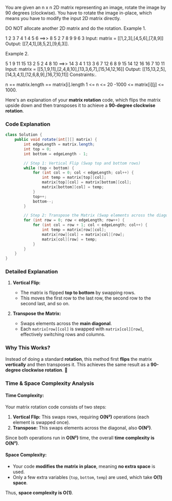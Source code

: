 You are given an n x n 2D matrix representing an image, rotate the image by 90 degrees (clockwise).
You have to rotate the image in-place, which means you have to modify the input 2D matrix directly.

DO NOT allocate another 2D matrix and do the rotation.
Example 1.

1 2 3        7 4 1
4 5 6  ==>>  8 5 2
7 8 9        9 6 3
Input: matrix = [[1,2,3],[4,5,6],[7,8,9]]
Output: [[7,4,1],[8,5,2],[9,6,3]].

Example 2.

5 1 9 11               15 13 2 5
2 4 8 10        ==>>   14 3 4 1
13 3 6 7               12 6 8 9
15 14 12 16            16 7 10 11
Input: matrix = [[5,1,9,11],[2,4,8,10],[13,3,6,7],[15,14,12,16]]
Output: [[15,13,2,5],[14,3,4,1],[12,6,8,9],[16,7,10,11]]
Constraints:.

n == matrix.length == matrix[i].length
1 <= n <= 20
-1000 <= matrix[i][j] <= 1000.


Here's an explanation of your **matrix rotation** code, which flips the matrix upside down and then transposes it to achieve a **90-degree clockwise rotation**.

### **Code Explanation**
```java
class Solution {
    public void rotate(int[][] matrix) {
        int edgeLength = matrix.length;
        int top = 0;
        int bottom = edgeLength - 1;

        // Step 1: Vertical Flip (Swap top and bottom rows)
        while (top < bottom) {
            for (int col = 0; col < edgeLength; col++) {
                int temp = matrix[top][col];
                matrix[top][col] = matrix[bottom][col];
                matrix[bottom][col] = temp;
            }
            top++; 
            bottom--;
        }

        // Step 2: Transpose the Matrix (Swap elements across the diagonal)
        for (int row = 0; row < edgeLength; row++) {
            for (int col = row + 1; col < edgeLength; col++) {
                int temp = matrix[row][col];
                matrix[row][col] = matrix[col][row];
                matrix[col][row] = temp;
            }
        }
    }
}
```

### **Detailed Explanation**
1. **Vertical Flip:**  
   - The matrix is flipped **top to bottom** by swapping rows.
   - This moves the first row to the last row, the second row to the second last, and so on.

2. **Transpose the Matrix:**  
   - Swaps elements across the **main diagonal**.
   - Each `matrix[row][col]` is swapped with `matrix[col][row]`, effectively switching rows and columns.

### **Why This Works?**
Instead of doing a standard **rotation**, this method first **flips** the matrix **vertically** and then transposes it. This achieves the same result as a **90-degree clockwise rotation**.
 🚀
### **Time & Space Complexity Analysis**

#### **Time Complexity:**
Your matrix rotation code consists of two steps:
1. **Vertical Flip:** This swaps rows, requiring **O(N²)** operations (each element is swapped once).
2. **Transpose:** This swaps elements across the diagonal, also **O(N²)**.

Since both operations run in **O(N²)** time, the overall **time complexity is O(N²)**.

#### **Space Complexity:**
- Your code **modifies the matrix in place**, meaning **no extra space** is used.
- Only a few extra variables (`top`, `bottom`, `temp`) are used, which take **O(1) space**.

Thus, **space complexity is O(1)**.
